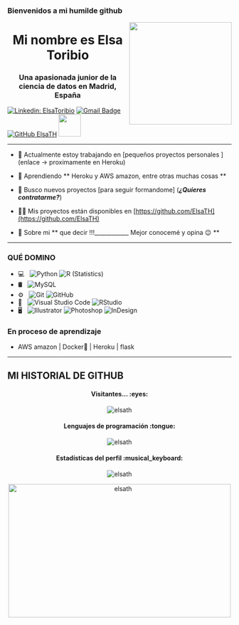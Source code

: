 

### Bienvenidos a mi humilde github 

<img align='right' src="https://media.giphy.com/media/ieyl9zmCjO4b4t6qoY/giphy.gif" width="230">


<h1 align = "center"> Mi nombre es Elsa Toribio </h1>
<h3 align = "center"> Una apasionada junior de la ciencia de datos en Madrid, España </h3>

[![Linkedin: ElsaToribio](https://img.shields.io/badge/-elsatoribio-blue?style=flat-square&logo=Linkedin&logoColor=white&link=https://www.linkedin.com/in/elsatoribio/)](https://www.linkedin.com/in/elsatoribio/)
[![Gmail Badge](https://img.shields.io/badge/-elsatrb@gmail.com-c14438?style=flat-square&logo=Gmail&logoColor=white&link=mailto:elsatrb@gmail.com)](mailto:elsatrb@gmail.com)
[![GitHub ElsaTH](https://img.shields.io/github/followers/ElsaTH?label=follow&style=social)](https://github.com/ElsaTH)
<img src="https://media.giphy.com/media/mGcNjsfWAjY5AEZNw6/giphy.gif" width="50">
<hr>

- 🔭 Actualmente estoy trabajando en [pequeños proyectos personales ] (enlace -> proximamente en Heroku)

- 🌱 Aprendiendo ** Heroku y AWS amazon, entre otras muchas cosas **

- 🤝 Busco nuevos proyectos [para seguir formandome] (*****¿Quieres contratarme?*****)

- 👨‍💻 Mis proyectos están disponibles en [https://github.com/ElsaTH](https://github.com/ElsaTH)

- 💬 Sobre mi **    que decir !!!____________         Mejor conocemé y opina 😉 **




<hr>


<h3 align = "left"> QUÉ DOMINO </h3>

- 💻 &nbsp;
  ![Python](https://img.shields.io/badge/-Python-333333?style=flat&logo=python)
  ![R (Statistics)](https://img.shields.io/badge/-R-333333?style=flat&logo=R&logoColor=276DC3)
- 🛢 &nbsp;
  ![MySQL](https://img.shields.io/badge/-MySQL-333333?style=flat&logo=mysql)
- ⚙️ &nbsp;
  ![Git](https://img.shields.io/badge/-Git-333333?style=flat&logo=git)
  ![GitHub](https://img.shields.io/badge/-GitHub-333333?style=flat&logo=github)
- 🔧 &nbsp;
  ![Visual Studio Code](https://img.shields.io/badge/-Visual%20Studio%20Code-333333?style=flat&logo=visual-studio-code&logoColor=007ACC)
  ![RStudio](https://img.shields.io/badge/-RStudio-333333?style=flat&logo=rstudio)
- 🖥 &nbsp;
  ![Illustrator](https://img.shields.io/badge/-Illustrator-333333?style=flat&logo=adobe-illustrator)
  ![Photoshop](https://img.shields.io/badge/-Photoshop-333333?style=flat&logo=adobe-photoshop)
  ![InDesign](https://img.shields.io/badge/-InDesign-333333?style=flat&logo=adobe-indesign)
  
 <h3>En proceso de aprendizaje </h3>

- AWS amazon | Docker🐳 | Heroku | flask

<hr>
<h2 align="left">MI HISTORIAL DE GITHUB</h2>

<h4 align="center">Visitantes... :eyes:</h4>

<p align="center"><img src="https://profile-counter.glitch.me/{elsaTH}/count.svg" alt="elsath" /></p>

<h4 align="center">Lenguajes de programación :tongue:</h4>

<p align="center"><img src="https://github-readme-stats.vercel.app/api/top-langs/?username=elsaTH&langs_count=10&theme=tokyonight&layout=compact" alt="elsath" /></p>

<h4 align="center">Estadísticas del perfil :musical_keyboard:</h4>

<p align="center"><img src="https://github-readme-stats.vercel.app/api?username=elsaTH&show_icons=true&theme=synthwave" alt="elsath" /></p>

<p align="center"><img src="https://thumbs.gfycat.com/GoodnaturedFondGaur-size_restricted.gif" alt="elsath" height="300" width="500"></p>

